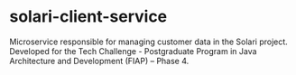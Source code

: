 # solari-client-service
Microservice responsible for managing customer data in the Solari project. Developed for the Tech Challenge - Postgraduate Program in Java Architecture and Development (FIAP) – Phase 4.

